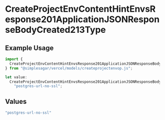 # CreateProjectEnvContentHintEnvsResponse201ApplicationJSONResponseBodyCreated213Type

## Example Usage

```typescript
import {
  CreateProjectEnvContentHintEnvsResponse201ApplicationJSONResponseBodyCreated213Type,
} from "@simplesagar/vercel/models/createprojectenvop.js";

let value:
  CreateProjectEnvContentHintEnvsResponse201ApplicationJSONResponseBodyCreated213Type =
    "postgres-url-no-ssl";
```

## Values

```typescript
"postgres-url-no-ssl"
```